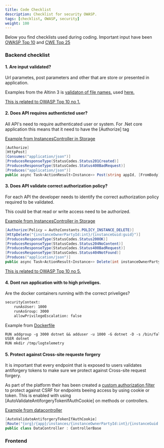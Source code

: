 ```yaml
---
title: Code Checklist
description: Checklist for security OWASP.
tags: [checklist, OWASP, security]
weight: 100
---
```


Below you find checklists used during coding. Important input have been [OWASP Top 10](https://owasp.org/www-project-top-ten/) and [CWE Top 25](http://cwe.mitre.org/top25/)

### Backend checklist

#### 1. Are input validated? 

Url parametes, post parameters and other that are store or presented in application.

Examples from the Altinn 3 is [validaton of file names.](https://github.com/Altinn/altinn-studio/blob/master/src/studio/src/designer/backend/Helpers/Extensions/StringExtensions.cs) used
 [here.](https://github.com/Altinn/altinn-studio/blob/master/src/studio/src/designer/backend/Configuration/ServiceRepositorySettings.cs#L341)


[This is related to OWASP Top 10 no 1.](https://owasp.org/www-project-top-ten/2017/A1_2017-Injection)

#### 2. Does API requires authenticted user? 

All API's need to require authenticated user or system. For .Net core application this means that it need to have the [Authorize] tag

[Example from InstancesController in Storage](https://github.com/Altinn/altinn-studio/blob/master/src/Altinn.Platform/Altinn.Platform.Storage/Storage/Controllers/InstancesController.cs#L284)

```c#
[Authorize]
[HttpPost]
[Consumes("application/json")]
[ProducesResponseType(StatusCodes.Status201Created)]
[ProducesResponseType(StatusCodes.Status400BadRequest)]
[Produces("application/json")]
public async Task<ActionResult<Instance>> Post(string appId, [FromBody] Instance instance)
```


#### 3. Does API validate correct authorization policy?

For each API the developer needs to identify the correct authorization policy required to be validated.

This could be that read or write access need to be authorized.

[Example from InstancesController in Storage](https://github.com/Altinn/altinn-studio/blob/master/src/Altinn.Platform/Altinn.Platform.Storage/Storage/Controllers/InstancesController.cs#L356)


```c#
[Authorize(Policy = AuthzConstants.POLICY_INSTANCE_DELETE)]
[HttpDelete("{instanceOwnerPartyId:int}/{instanceGuid:guid}")]
[ProducesResponseType(StatusCodes.Status200OK)]
[ProducesResponseType(StatusCodes.Status204NoContent)]
[ProducesResponseType(StatusCodes.Status400BadRequest)]
[ProducesResponseType(StatusCodes.Status404NotFound)]
[Produces("application/json")]
public async Task<ActionResult<Instance>> Delete(int instanceOwnerPartyId, Guid instanceGuid, [FromQuery] bool hard)
```
[This is related to OWASP Top 10 no 5.](https://owasp.org/www-project-top-ten/2017/A5_2017-Broken_Access_Control)

#### 4. Dont run application with to high priveliges. 

Are the docker containers running with the correct priveliges? 

```txt
securityContext:
    runAsUser: 1000
    runAsGroup: 3000
    allowPrivilegeEscalation: false
```

Example from [Dockerfile](https://github.com/Altinn/altinn-studio/blob/master/src/studio/AppTemplates/AspNet/Dockerfile) 

```txt
RUN addgroup -g 3000 dotnet && adduser -u 1000 -G dotnet -D -s /bin/false dotnet
USER dotnet
RUN mkdir /tmp/logtelemetry
```

#### 5. Protect against Cross-site requeste forgery

It is important that every endpoint that is exposed to users validates antiforgery tokens to make
sure we protect against Cross-site request forgery. 

As part of the platform their has been created a [custom authorization filter](https://github.com/Altinn/altinn-studio/blob/master/src/Altinn.Apps/AppTemplates/AspNet/Altinn.App.Api/Filters/ValidateAntiforgeryTokenIfAuthCookieAuthorizationFilter.cs) to protect against CSRF for endpoints beeing access by using cookie
or token.  This is enabled with using [AutoValidateAntiforgeryTokenIfAuthCookie] on methods or controllers.

[Example from datacontroller](https://github.com/Altinn/altinn-studio/blob/master/src/Altinn.Apps/AppTemplates/AspNet/Altinn.App.Api/Controllers/DataController.cs#L28)

```c#
[AutoValidateAntiforgeryTokenIfAuthCookie]
[Route("{org}/{app}/instances/{instanceOwnerPartyId:int}/{instanceGuid:guid}/data")]
public class DataController : ControllerBase
```

### Frontend